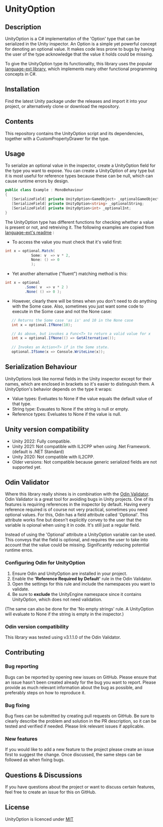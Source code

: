# UnityOption
## Description
UnityOption is a C# implementation of the 'Option' type that can be serialized in the Unity inspector. An Option is a simple yet powerful concept for denoting an optional value. It makes code less prone to bugs by having the user of the type acknowledge that the value it holds could be missing.  

To give the UnityOption type its functionality, this library uses the popular [language-ext library](https://github.com/louthy/language-ext), which implements many other functional programming concepts in C#. 

## Installation
Find the latest Unity package under the releases and import it into your project, or alternatively clone or download the repository.

## Contents
This repository contains the UnityOption script and its dependencies, together with a CustomPropertyDrawer for the type.

## Usage
To serialize an optional value in the inspector, create a UnityOption field for the type you want to expose. You can create a UnityOption of any type but it is most useful for reference types because these can be null, which can cause runtime errors by design.
```cs
public class Example : MonoBehaviour
{
   [SerializeField] private UnityOption<GameObject> _optionalGameObject;
   [SerializeField] private UnityOption<string> _optionalString;
   [SerializeField] private UnityOption<int> _optionalInt;
}
```
The UnityOption type has different functions for checking whether a value is present or not, and retreiving it. The following examples are copied from [language-ext's readme](https://github.com/louthy/language-ext#option) :  

- To access the value you must check that it's valid first:
```cs
int x = optional.Match( 
            Some: v  => v * 2,
            None: () => 0 
            );
```
* Yet another alternative ("fluent") matching method is this:
```cs
int x = optional
         .Some( v  => v * 2 )
         .None( () => 0 );
```

* However, clearly there will be times when you don't need to do anything with the Some case. Also, sometimes you just want some code to execute in the Some case and not the None case:
```cs
   // Returns the Some case 'as is' and 10 in the None case
   int x = optional.IfNone(10);        

   // As above, but invokes a Func<T> to return a valid value for x
   int x = optional.IfNone(() => GetAlternative());        
   
   // Invokes an Action<T> if in the Some state.
   optional.IfSome(x => Console.WriteLine(x));
```

## Serialization Behaviour
UnityOptions look like normal fields in the Unity inspector except for their names, which are enclosed in brackets so it's easier to distinguish them. A UnityOption's behavior depends on the type it wraps:
- Value types: Eveluates to None if the value equals the default value of that type.
- String type: Evauates to None if the string is null or empty.
- Reference types: Eveluates to None if the value is null.

## Unity version compatibility
* Unity 2022: Fully compatible.
* Unity 2021: Not compatible with IL2CPP when using .Net Framework. (default is .NET Standard)
* Unity 2020: Not compatible with IL2CPP.
* Older versions: Not compatible because generic serialized fields are not supported yet.

## Odin Validator
Where this library really shines is in combination with the [Odin Validator](https://odininspector.com/odin-validator). Odin Validator is a great tool for avoiding bugs in Unity projects. One of its features is requiring references in the inspector by default. Having every reference required is of course not very practical, sometimes you need optional values. For this, Odin has a field attribute called 'Optional'. This attribute works fine but doesn't explicitly convey to the user that the variable is opional when using it in code. It's still just a regular field.

Instead of using the 'Optional' attribute a UnityOption variable can be used. This conveys that the field is optional, and requires the user to take into account that the value could be missing. Significantly reducing potential runtime erros. 

### Configuring Odin for UnityOption 
1. Ensure Odin and UnityOption are installed in your project.
2. Enable the **'Reference Required by Default'** rule in the Odin Validator.
3. Open the settings for this rule and include the namespaces you want to validate.
4. Be sure to **exclude** the UnityEngine namespace since it contains UnityOption, which does not need validation.

(The same can also be done for the 'No empty strings' rule. A UnityOption will evaluate to None if the string is empty in the inspector.)

### Odin version compatibility
This library was tested using v3.1.1.0 of the Odin Validator.

## Contributing
### Bug reporting
Bugs can be reported by opening new issues on GitHub. Please ensure that an issue hasn't been created already for the bug you want to report. Please provide as much relevant information about the bug as possible, and preferably steps on how to reproduce it.

### Bug fixing
Bug fixes can be submitted by creating pull requests on GitHub. Be sure to clearly describe the problem and solution in the PR description, so it can be tested and verified if needed. Please link relevant issues if applicable.

### New features
If you would like to add a new feature to the project please create an issue first to suggest the change. Once discussed, the same steps can be followed as when fixing bugs.

## Questions & Discussions
If you have questions about the project or want to discuss certain features, feel free to create an issue for this on GitHub.

## License
UnityOption is licenced under [MIT](https://choosealicense.com/licenses/mit/)